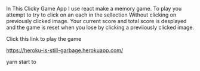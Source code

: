 In This Clicky Game App I use react make a memory game.
To play you attempt to try to click on an each in the sellection Without clicking on previously 
clicked image. Your current score and total score is desplayed and the game is reset when you lose by clicking a previiously clicked image.

Click this link to play the game

https://heroku-is-still-garbage.herokuapp.com/


yarn start to 